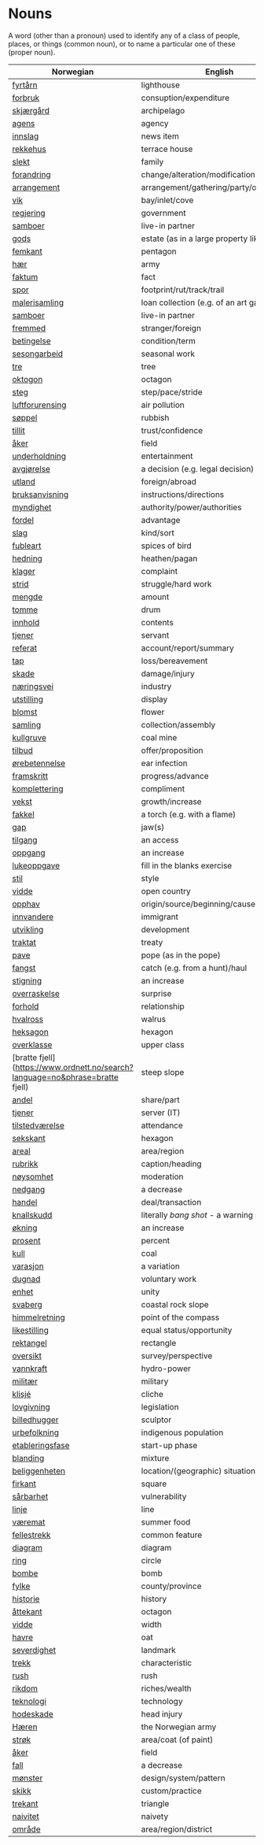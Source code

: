 # Nouns

A word (other than a pronoun) used to identify any of a class of people, places, or things (common noun), or to name a particular one of these (proper noun).

| Norwegian | English | Gender |
| --- | --- | --- |
| [fyrtårn](https://www.ordnett.no/search?language=no&phrase=fyrtårn) | lighthouse | i |
| [forbruk](https://www.ordnett.no/search?language=no&phrase=forbruk) | consuption/expenditure | i |
| [skjærgård](https://www.ordnett.no/search?language=no&phrase=skjærgård) | archipelago | m |
| [agens](https://www.ordnett.no/search?language=no&phrase=agens) | agency | m |
| [innslag](https://www.ordnett.no/search?language=no&phrase=innslag) | news item | i |
| [rekkehus](https://www.ordnett.no/search?language=no&phrase=rekkehus) | terrace house | i |
| [slekt](https://www.ordnett.no/search?language=no&phrase=slekt) | family | m |
| [forandring](https://www.ordnett.no/search?language=no&phrase=forandring) | change/alteration/modification | m |
| [arrangement](https://www.ordnett.no/search?language=no&phrase=arrangement) | arrangement/gathering/party/organisation | i |
| [vik](https://www.ordnett.no/search?language=no&phrase=vik) | bay/inlet/cove | m |
| [regjering](https://www.ordnett.no/search?language=no&phrase=regjering) | government | m |
| [samboer](https://www.ordnett.no/search?language=no&phrase=samboer) | live-in partner | m |
| [gods](https://www.ordnett.no/search?language=no&phrase=gods) | estate (as in a large property like a farm) | m/i |
| [femkant](https://www.ordnett.no/search?language=no&phrase=femkant) | pentagon | m |
| [hær](https://www.ordnett.no/search?language=no&phrase=hær) | army | m |
| [faktum](https://www.ordnett.no/search?language=no&phrase=faktum) | fact | i |
| [spor](https://www.ordnett.no/search?language=no&phrase=spor) | footprint/rut/track/trail | i |
| [malerisamling](https://www.ordnett.no/search?language=no&phrase=malerisamling) | loan collection (e.g. of an art gallery) | m |
| [samboer](https://www.ordnett.no/search?language=no&phrase=samboer) | live-in partner | m |
| [fremmed](https://www.ordnett.no/search?language=no&phrase=fremmed) | stranger/foreign | m |
| [betingelse](https://www.ordnett.no/search?language=no&phrase=betingelse) | condition/term | m |
| [sesongarbeid](https://www.ordnett.no/search?language=no&phrase=sesongarbeid) | seasonal work | i |
| [tre](https://www.ordnett.no/search?language=no&phrase=tre) | tree | i |
| [oktogon](https://www.ordnett.no/search?language=no&phrase=oktogon) | octagon | m |
| [steg](https://www.ordnett.no/search?language=no&phrase=steg) | step/pace/stride | i |
| [luftforurensing](https://www.ordnett.no/search?language=no&phrase=luftforurensing) | air pollution | m |
| [søppel](https://www.ordnett.no/search?language=no&phrase=søppel) | rubbish | i |
| [tillit](https://www.ordnett.no/search?language=no&phrase=tillit) | trust/confidence | m |
| [åker](https://www.ordnett.no/search?language=no&phrase=åker) | field | m |
| [underholdning](https://www.ordnett.no/search?language=no&phrase=underholdning) | entertainment | m |
| [avgjørelse](https://www.ordnett.no/search?language=no&phrase=avgjørelse) | a decision (e.g. legal decision) | m |
| [utland](https://www.ordnett.no/search?language=no&phrase=utland) | foreign/abroad | m |
| [bruksanvisning](https://www.ordnett.no/search?language=no&phrase=bruksanvisning) | instructions/directions | m |
| [myndighet](https://www.ordnett.no/search?language=no&phrase=myndighet) | authority/power/authorities | m |
| [fordel](https://www.ordnett.no/search?language=no&phrase=fordel) | advantage | m |
| [slag](https://www.ordnett.no/search?language=no&phrase=slag) | kind/sort | i |
| [fubleart](https://www.ordnett.no/search?language=no&phrase=fubleart) | spices of bird | m/f |
| [hedning](https://www.ordnett.no/search?language=no&phrase=hedning) | heathen/pagan | m |
| [klager](https://www.ordnett.no/search?language=no&phrase=klager) | complaint | m |
| [strid](https://www.ordnett.no/search?language=no&phrase=strid) | struggle/hard work | m |
| [mengde](https://www.ordnett.no/search?language=no&phrase=mengde) | amount | m |
| [tomme](https://www.ordnett.no/search?language=no&phrase=tomme) | drum | m |
| [innhold](https://www.ordnett.no/search?language=no&phrase=innhold) | contents | i |
| [tjener](https://www.ordnett.no/search?language=no&phrase=tjener) | servant | m |
| [referat](https://www.ordnett.no/search?language=no&phrase=referat) | account/report/summary | i |
| [tap](https://www.ordnett.no/search?language=no&phrase=tap) | loss/bereavement | i |
| [skade](https://www.ordnett.no/search?language=no&phrase=skade) | damage/injury | m |
| [næringsvei](https://www.ordnett.no/search?language=no&phrase=næringsvei) | industry | m |
| [utstilling](https://www.ordnett.no/search?language=no&phrase=utstilling) | display | m |
| [blomst](https://www.ordnett.no/search?language=no&phrase=blomst) | flower | m |
| [samling](https://www.ordnett.no/search?language=no&phrase=samling) | collection/assembly | m |
| [kullgruve](https://www.ordnett.no/search?language=no&phrase=kullgruve) | coal mine | m |
| [tilbud](https://www.ordnett.no/search?language=no&phrase=tilbud) | offer/proposition | i |
| [ørebetennelse](https://www.ordnett.no/search?language=no&phrase=ørebetennelse) | ear infection | m |
| [framskritt](https://www.ordnett.no/search?language=no&phrase=framskritt) | progress/advance | i |
| [komplettering](https://www.ordnett.no/search?language=no&phrase=komplettering) | compliment | m |
| [vekst](https://www.ordnett.no/search?language=no&phrase=vekst) | growth/increase | m |
| [fakkel](https://www.ordnett.no/search?language=no&phrase=fakkel) | a torch (e.g. with a flame) | m |
| [gap](https://www.ordnett.no/search?language=no&phrase=gap) | jaw(s) | m |
| [tilgang](https://www.ordnett.no/search?language=no&phrase=tilgang) | an access | i |
| [oppgang](https://www.ordnett.no/search?language=no&phrase=oppgang) | an increase | m |
| [lukeoppgave](https://www.ordnett.no/search?language=no&phrase=lukeoppgave) | fill in the blanks exercise | m |
| [stil](https://www.ordnett.no/search?language=no&phrase=stil) | style | m |
| [vidde](https://www.ordnett.no/search?language=no&phrase=vidde) | open country | m |
| [opphav](https://www.ordnett.no/search?language=no&phrase=opphav) | origin/source/beginning/cause | i |
| [innvandere](https://www.ordnett.no/search?language=no&phrase=innvandere) | immigrant | m |
| [utvikling](https://www.ordnett.no/search?language=no&phrase=utvikling) | development | m |
| [traktat](https://www.ordnett.no/search?language=no&phrase=traktat) | treaty | m |
| [pave](https://www.ordnett.no/search?language=no&phrase=pave) | pope (as in the pope) | m |
| [fangst](https://www.ordnett.no/search?language=no&phrase=fangst) | catch (e.g. from a hunt)/haul | m |
| [stigning](https://www.ordnett.no/search?language=no&phrase=stigning) | an increase | m |
| [overraskelse](https://www.ordnett.no/search?language=no&phrase=overraskelse) | surprise | m |
| [forhold](https://www.ordnett.no/search?language=no&phrase=forhold) | relationship | i |
| [hvalross](https://www.ordnett.no/search?language=no&phrase=hvalross) | walrus | m |
| [heksagon](https://www.ordnett.no/search?language=no&phrase=heksagon) | hexagon | m |
| [overklasse](https://www.ordnett.no/search?language=no&phrase=overklasse) | upper class | m |
| [bratte fjell](https://www.ordnett.no/search?language=no&phrase=bratte fjell) | steep slope | m |
| [andel](https://www.ordnett.no/search?language=no&phrase=andel) | share/part | m |
| [tjener](https://www.ordnett.no/search?language=no&phrase=tjener) | server (IT) | m |
| [tilstedværelse](https://www.ordnett.no/search?language=no&phrase=tilstedværelse) | attendance | i |
| [sekskant](https://www.ordnett.no/search?language=no&phrase=sekskant) | hexagon | m |
| [areal](https://www.ordnett.no/search?language=no&phrase=areal) | area/region | i |
| [rubrikk](https://www.ordnett.no/search?language=no&phrase=rubrikk) | caption/heading | m |
| [nøysomhet](https://www.ordnett.no/search?language=no&phrase=nøysomhet) | moderation | m |
| [nedgang](https://www.ordnett.no/search?language=no&phrase=nedgang) | a decrease | m |
| [handel](https://www.ordnett.no/search?language=no&phrase=handel) | deal/transaction | m |
| [knallskudd](https://www.ordnett.no/search?language=no&phrase=knallskudd) | literally _bang shot_ - a warning shot gun | i |
| [økning](https://www.ordnett.no/search?language=no&phrase=økning) | an increase | m |
| [prosent](https://www.ordnett.no/search?language=no&phrase=prosent) | percent | m |
| [kull](https://www.ordnett.no/search?language=no&phrase=kull) | coal | i |
| [varasjon](https://www.ordnett.no/search?language=no&phrase=varasjon) | a variation | m |
| [dugnad](https://www.ordnett.no/search?language=no&phrase=dugnad) | voluntary work | m |
| [enhet](https://www.ordnett.no/search?language=no&phrase=enhet) | unity | m |
| [svaberg](https://www.ordnett.no/search?language=no&phrase=svaberg) | coastal rock slope | i |
| [himmelretning](https://www.ordnett.no/search?language=no&phrase=himmelretning) | point of the compass | m |
| [likestilling](https://www.ordnett.no/search?language=no&phrase=likestilling) | equal status/opportunity | m |
| [rektangel](https://www.ordnett.no/search?language=no&phrase=rektangel) | rectangle | i |
| [oversikt](https://www.ordnett.no/search?language=no&phrase=oversikt) | survey/perspective | m |
| [vannkraft](https://www.ordnett.no/search?language=no&phrase=vannkraft) | hydro-power | m |
| [militær](https://www.ordnett.no/search?language=no&phrase=militær) | military | m |
| [klisjé](https://www.ordnett.no/search?language=no&phrase=klisjé) | cliche | m |
| [lovgivning](https://www.ordnett.no/search?language=no&phrase=lovgivning) | legislation | m |
| [billedhugger](https://www.ordnett.no/search?language=no&phrase=billedhugger) | sculptor | m |
| [urbefolkning](https://www.ordnett.no/search?language=no&phrase=urbefolkning) | indigenous population | m |
| [etableringsfase](https://www.ordnett.no/search?language=no&phrase=etableringsfase) | start-up phase | m |
| [blanding](https://www.ordnett.no/search?language=no&phrase=blanding) | mixture | m |
| [beliggenheten](https://www.ordnett.no/search?language=no&phrase=beliggenheten) | location/(geographic) situation | m/f |
| [firkant](https://www.ordnett.no/search?language=no&phrase=firkant) | square | m |
| [sårbarhet](https://www.ordnett.no/search?language=no&phrase=sårbarhet) | vulnerability | m |
| [linje](https://www.ordnett.no/search?language=no&phrase=linje) | line | m |
| [væremat](https://www.ordnett.no/search?language=no&phrase=væremat) | summer food | m |
| [fellestrekk](https://www.ordnett.no/search?language=no&phrase=fellestrekk) | common feature | i |
| [diagram](https://www.ordnett.no/search?language=no&phrase=diagram) | diagram | i |
| [ring](https://www.ordnett.no/search?language=no&phrase=ring) | circle | m |
| [bombe](https://www.ordnett.no/search?language=no&phrase=bombe) | bomb | m |
| [fylke](https://www.ordnett.no/search?language=no&phrase=fylke) | county/province | i |
| [historie](https://www.ordnett.no/search?language=no&phrase=historie) | history | m/f |
| [åttekant](https://www.ordnett.no/search?language=no&phrase=åttekant) | octagon | m |
| [vidde](https://www.ordnett.no/search?language=no&phrase=vidde) | width | m/f |
| [havre](https://www.ordnett.no/search?language=no&phrase=havre) | oat | m |
| [severdighet](https://www.ordnett.no/search?language=no&phrase=severdighet) | landmark | m |
| [trekk](https://www.ordnett.no/search?language=no&phrase=trekk) | characteristic | i |
| [rush](https://www.ordnett.no/search?language=no&phrase=rush) | rush | i |
| [rikdom](https://www.ordnett.no/search?language=no&phrase=rikdom) | riches/wealth | m |
| [teknologi](https://www.ordnett.no/search?language=no&phrase=teknologi) | technology | m |
| [hodeskade](https://www.ordnett.no/search?language=no&phrase=hodeskade) | head injury | m |
| [Hæren](https://www.ordnett.no/search?language=no&phrase=Hæren) | the Norwegian army | m |
| [strøk](https://www.ordnett.no/search?language=no&phrase=strøk) | area/coat (of paint) | i |
| [åker](https://www.ordnett.no/search?language=no&phrase=åker) | field | m |
| [fall](https://www.ordnett.no/search?language=no&phrase=fall) | a decrease | i |
| [mønster](https://www.ordnett.no/search?language=no&phrase=mønster) | design/system/pattern | i |
| [skikk](https://www.ordnett.no/search?language=no&phrase=skikk) | custom/practice | m |
| [trekant](https://www.ordnett.no/search?language=no&phrase=trekant) | triangle | m |
| [naivitet](https://www.ordnett.no/search?language=no&phrase=naivitet) | naivety | m |
| [område](https://www.ordnett.no/search?language=no&phrase=område) | area/region/district | i |

